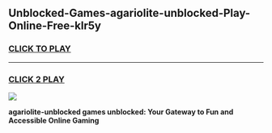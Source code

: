 
## Unblocked-Games-agariolite-unblocked-Play-Online-Free-klr5y
<h3>
<a href="https://premium76.site?title=agariolite-unblocked&ref=26A">CLICK TO PLAY</a></h3>
<hr>

<h3>
<a href="https://premium76.site?title=agariolite-unblocked&ref=26A">CLICK 2 PLAY</a>
  
</h3>

<a href="https://premium76.site?title=agariolite-unblocked&ref=26A"><img src="https://clearcache.store/games.png"></a>


**agariolite-unblocked games unblocked: Your Gateway to Fun and Accessible Online Gaming**
